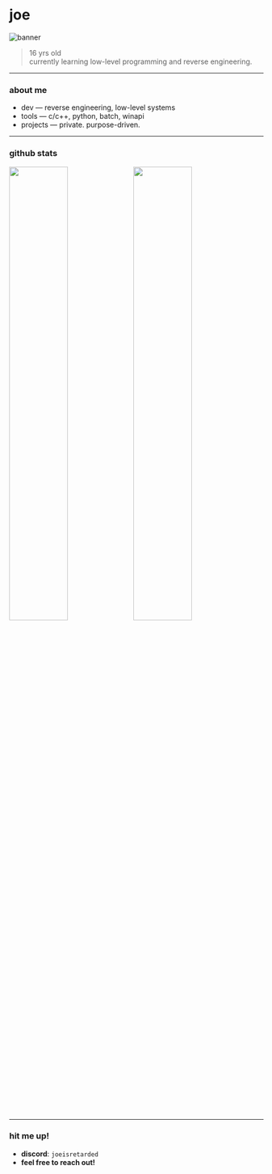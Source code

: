 # joe

![banner](https://img.shields.io/badge/%20joe%20-%20building%20in%20silence%20-black?style=for-the-badge&logo=github&logoColor=white)

> 16 yrs old  
> currently learning low-level programming and reverse engineering.

---

### about me

- dev — reverse engineering, low-level systems  
- tools — c/c++, python, batch, winapi    
- projects — private. purpose-driven.

---

### github stats

<p align="left">
  <img src="https://github-readme-stats.vercel.app/api?username=joe1338&show_icons=true&theme=tokyonight&hide_border=true" width="48%" />
  <img src="https://github-readme-streak-stats.herokuapp.com?user=joe1338&theme=tokyonight&hide_border=true" width="48%" />
</p>

---

### hit me up!

- **discord**: `joeisretarded`  
- **feel free to reach out!**
